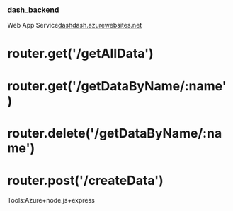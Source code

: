 ### dash_backend
Web App Service[dashdash.azurewebsites.net](dashdash.azurewebsites.net)
# router.get('/getAllData')

# router.get('/getDataByName/:name')

# router.delete('/getDataByName/:name')

# router.post('/createData')

Tools:Azure+node.js+express
